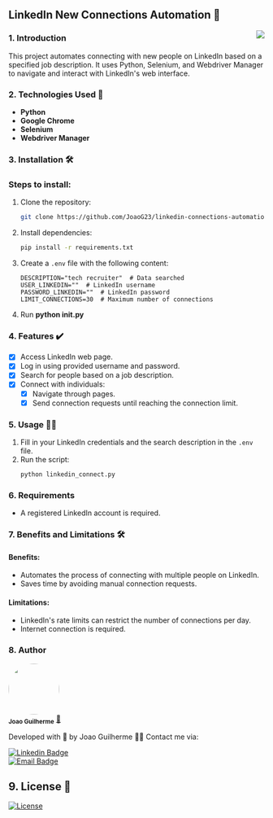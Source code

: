 ## LinkedIn New Connections Automation 🤝

<img src="./assets/icon.ico" align="right">

### 1. Introduction  

This project automates connecting with new people on LinkedIn based on a specified job description. It uses Python, Selenium, and Webdriver Manager to navigate and interact with LinkedIn's web interface.

### 2. Technologies Used 📲  

- **Python**  
- **Google Chrome**  
- **Selenium**  
- **Webdriver Manager**  

### 3. Installation 🛠️  

### Steps to install:  

1. Clone the repository:  
   ```bash  
   git clone https://github.com/JoaoG23/linkedin-connections-automation.git  
   ```  
2. Install dependencies:  
   ```bash  
   pip install -r requirements.txt  
   ```  
3. Create a `.env` file with the following content:  
   ```env  
   DESCRIPTION="tech recruiter"  # Data searched  
   USER_LINKEDIN=""  # LinkedIn username  
   PASSWORD_LINKEDIN=""  # LinkedIn password  
   LIMIT_CONNECTIONS=30  # Maximum number of connections  
   ```  
4. Run **python __init__.py**

### 4. Features ✔️  

- [x] Access LinkedIn web page.
- [x] Log in using provided username and password.
- [x] Search for people based on a job description.
- [x] Connect with individuals:
    - [x] Navigate through pages.
    - [x] Send connection requests until reaching the connection limit.

### 5. Usage 👨‍💻  

1. Fill in your LinkedIn credentials and the search description in the `.env` file.  
2. Run the script:  
   ```bash  
   python linkedin_connect.py  
   ```  

### 6. Requirements  

- A registered LinkedIn account is required.

### 7. Benefits and Limitations 🛠️  

#### Benefits:  
- Automates the process of connecting with multiple people on LinkedIn.
- Saves time by avoiding manual connection requests.

#### Limitations:  
- LinkedIn's rate limits can restrict the number of connections per day.
- Internet connection is required.

### 8. Author  

 <img style="border-radius:50%;" src="https://avatars.githubusercontent.com/u/80895578?v=4" width="100px;" alt=""/>  
 <br />  
 <sub><b>Joao Guilherme</b></sub></a> <a href="https://github.com/JoaoG23/">🚀</a>  

Developed with 🤖 by Joao Guilherme 👋🏽 Contact me via:  

[![Linkedin Badge](https://shields.io/badge/-Joao%20Guilherme-blue?style=flat-square&logo=Linkedin&logoColor=white&link=https://www.linkedin.com/in/joaog123/)](https://www.linkedin.com/in/joaog123/)  
[![Email Badge](https://shields.io/badge/-joaoguilherme94@live.com-c80?style=flat-square&logo=Microsoft&logoColor=white&link=mailto:joaoguilherme94@live.com)](mailto:joaoguilherme94@live.com)  

## 9. License 📄  

[![License](https://shields.io/github/license/Ileriayo/markdown-badges?style=for-the-badge)](./LICENSE)  
